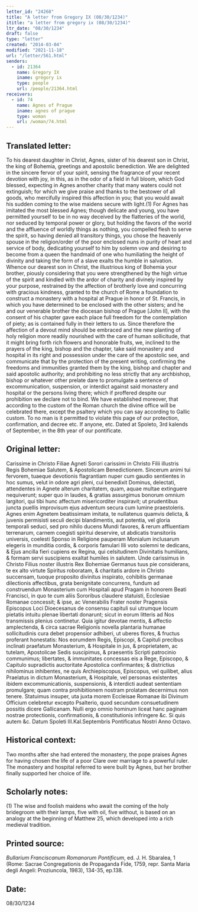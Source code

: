 ```yaml
---
letter_id: "24268"
title: "A letter from Gregory IX (08/30/1234)"
ititle: "a letter from gregory ix (08/30/1234)"
ltr_date: "08/30/1234"
draft: false
type: "letter"
created: "2014-03-04"
modified: "2021-11-18"
url: "/letter/561.html"
senders:
  - id: 21364
    name: Gregory IX
    iname: gregory ix
    type: people
    url: /people/21364.html
receivers:
  - id: 74
    name: Agnes of Prague
    iname: agnes of prague
    type: woman
    url: /woman/74.html
---
```

<h2> Translated letter:</h2>To his dearest daughter in Christ, Agnes, sister of his dearest son in Christ, the king of Bohemia, greetings and apostolic benediction.
We are delighted in the sincere fervor of your spirit, sensing the fragrance of your recent devotion with joy, in this, as in the odor of a field in full bloom, which God blessed, expecting in Agnes another charity that many waters could not extinguish; for which we give praise and thanks to the bestower of all goods, who mercifully inspired this affection in you; that you would await his sudden coming to the wise maidens secure with light.(1)
For Agnes has imitated the most blessed Agnes; though delicate and young, you have permitted yourself to be in no way deceived by the flatteries of the world, nor seduced by temporal power or glory, but holding the favors of the world and the affluence of worldly things as nothing, you compelled flesh to serve the spirit, so having denied all transitory things, you chose the heavenly spouse in the religion/order of the poor enclosed nuns in purity of heart and service of body, dedicating yourself to him by solemn vow and desiring to become from a queen the handmaid of one who humiliating the height of divinity and taking the form of a slave exalts the humble in salvation.
Whence our dearest son in Christ, the illustrious king of Bohemia your brother, piously considering that you were strengthened by the high virtue of the spirit and kindled with the ardor of charity and divinely inspired by your purpose, restrained by the affection of brotherly love and concurring with gracious kindness, granted to the church of Rome a foundation to construct a monastery with a hospital at Prague in honor of St. Francis, in which you have determined to be enclosed with the other sisters; and he and our venerable brother the diocesan bishop of Prague [John II], with the consent of his chapter gave each place full freedom for the contemplation of piety; as is contained fully in their letters to us.
Since therefore the affection of a devout mind should be embraced and the new planting of holy religion more readily nourished with the care of human sollicitude, that it might bring forth rich flowers and honorable fruits, we, inclined to the prayers of the king, bishop and the chapter, take said monastery and hospital in its right and possession under the care of the apostolic see, and communicate that by the protection of the present writing, confirming the freedoms and immunities granted them by the king, bishop and chapter and said apostolic authority; and prohibiting no less strictly that any archbishop, bishop or whatever other prelate dare to promulgate a sentence of excommunication, suspension, or interdict against said monastery and hospital or the persons living there; which if proffered despite our prohibition we declare not to bind.  We have established moreover, that according to the custom of the Roman church the divine office will be celebrated there, except the psaltery which you can say according to Gallic custom.
To no man is it permitted to violate this page of our protection, confirmation, and decree etc.  If anyone, etc.
Dated at Spoleto, 3rd kalends of September, in the 8th year of our pontificate.
<h2 class="mt-4"> Original letter:</h2>Carissime in Christo Filiae Agneti Sorori carissimi in Christo Filii illustris Regis Bohemiae Salutem, & Apostolicam Benedictionem.
Sincerum animi tui fervorem, tuaeque devotionis flagrantiam nuper cum gaudio sentientes in hoc sumus, velut in odore agri pleni, cui benedixit Dominus, delectati, attendentes in Agnete alterum charitatem, quam, aquae multae extinguere nequiverunt; super quo in laudes, & gratias assurgimus bonorum omnium largitori, qui tibi hunc affectum misericorditer inspiravit; ut prudentibus juncta puellis improvisum ejus adventum secura cum lumine praestoleris. Agnes enim Agnetem beatissimam imitata, te nullatenus quamvis delicta, & juvenis permisisti seculi decipi blandimentis, aut potentia, vel gloria temporali seduci, sed pro nihilo ducens Mundi favores, & rerum affluentiam terrenarum, carnem coegisti spiritui deservire, ut abdicatis transitoriis universis, coelesti Sponso in Religione pauperam Monialum inclusarum elegeris in munditia cordis, & corporis famulari Illi voto solemni te dedicans, & Ejus ancilla fieri cupiens ex Regina, qui celsitudinem Divinitatis humilians, & formam servi suscipiens exaltat humiles in salutem. Unde carissimus in Christo Filius noster illustris Rex Bohemiae Germanus tuus pie considerans, te ex alto virtute Spiritus roboratam, & charitatis ardore in Christo succensam, tuoque proposito divinitus inspirato, cohibitis germanae dilectionis affectibus, grata benignitate concurrens, fundum ad construendum Monasterium cum Hospitali apud Pragam in honorem Beati Francisci, in quo te cum aliis Sororibus claudere statuisti, Ecclesiae Romanae concessit; & ipse, ac Venerabilis Frater noster Pragensis Episcopus Loci Dioecesanus de consensu capituli sui utrumque locum pietatis intuitu plenae libertati donarunt; sicut in eorum litteris ad Nos transmissis plenius continetur. Quia igitur devotae mentis, & affectio amplectenda, & circa sacrae Religionis novella plantaria humanae sollicitudinis cura debet propensior adhiberi, ut uberes flores, & fructus proferant honestatis: Nos eorumdem Regis, Episcopi, & Capituli precibus inclinati praefatum Monasterium, & Hospitale in jus, & proprietatem, ac tutelam, Apostolicae Sedis suscipimus, & praesentis Scripti patrocinio communimus; libertates, & immunitates concessas eis a Rege, Episcopo, & Capitulo supradictis auctoritate Apostolica confirmantes; & districtius nihilominus inhibentes, ne quis Archiepiscopus, Episcopus, vel quilibet, alius Praelatus in dictum Monasterium, & Hospitale, vel personas existentes ibidem excommunicationis, suspensionis, & interdicti audeat sententiam promulgare; quam contra prohibitionem nostram prolatam decernimus non tenere. Statuimus insuper, uta juxta morem Eccleisae Romanae ibi Divinum Officium celebretur excepto Psalterio, quod secundum consuetudinem possitis dicere Gallicanam. Nulli ergo omnio hominum liceat hanc paginam nostrae protectionis, confirmationis, & constitutionis infringere &c. Si quis autem &c.
Datum Spoleti III.Kal.Septembris Pontificatus Nostri Anno Octavo.
<h2 class="mt-4"> Historical context:</h2>Two months after she had entered the monastery, the pope praises Agnes for having chosen the life of a poor Clare over marriage to a powerful ruler.  The monastery and hospital referred to were built by Agnes, but her brother finally supported her choice of life.
<h2 class="mt-4"> Scholarly notes:</h2>(1) The wise and foolish maidens who await the coming of the holy bridegroom with their lamps, five with oil, five without, is based on an analogy at the beginning of Matthew 25, which developed into a rich medieval tradition.
<h2 class="mt-4"> Printed source:</h2><p><em>Bullarium Franciscanum Romanorum Pontificum</em>, ed. J. H. Sbaralea, 1 (Rome: Sacrae Congregationis de Propaganda Fide, 1759, repr. Santa Maria degli Angeli: Proziuncola, 1983), 134-35, ep.138.</p><h2 class="mt-4"> Date:</h2>08/30/1234